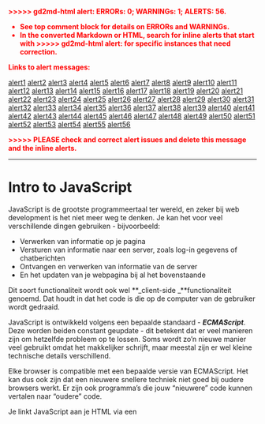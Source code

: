 <p style="color: red; font-weight: bold">>>>>>  gd2md-html alert:  ERRORs: 0; WARNINGs: 1; ALERTS: 56.</p>
<ul style="color: red; font-weight: bold"><li>See top comment block for details on ERRORs and WARNINGs. <li>In the converted Markdown or HTML, search for inline alerts that start with >>>>>  gd2md-html alert:  for specific instances that need correction.</ul>

<p style="color: red; font-weight: bold">Links to alert messages:</p><a href="#gdcalert1">alert1</a>
<a href="#gdcalert2">alert2</a>
<a href="#gdcalert3">alert3</a>
<a href="#gdcalert4">alert4</a>
<a href="#gdcalert5">alert5</a>
<a href="#gdcalert6">alert6</a>
<a href="#gdcalert7">alert7</a>
<a href="#gdcalert8">alert8</a>
<a href="#gdcalert9">alert9</a>
<a href="#gdcalert10">alert10</a>
<a href="#gdcalert11">alert11</a>
<a href="#gdcalert12">alert12</a>
<a href="#gdcalert13">alert13</a>
<a href="#gdcalert14">alert14</a>
<a href="#gdcalert15">alert15</a>
<a href="#gdcalert16">alert16</a>
<a href="#gdcalert17">alert17</a>
<a href="#gdcalert18">alert18</a>
<a href="#gdcalert19">alert19</a>
<a href="#gdcalert20">alert20</a>
<a href="#gdcalert21">alert21</a>
<a href="#gdcalert22">alert22</a>
<a href="#gdcalert23">alert23</a>
<a href="#gdcalert24">alert24</a>
<a href="#gdcalert25">alert25</a>
<a href="#gdcalert26">alert26</a>
<a href="#gdcalert27">alert27</a>
<a href="#gdcalert28">alert28</a>
<a href="#gdcalert29">alert29</a>
<a href="#gdcalert30">alert30</a>
<a href="#gdcalert31">alert31</a>
<a href="#gdcalert32">alert32</a>
<a href="#gdcalert33">alert33</a>
<a href="#gdcalert34">alert34</a>
<a href="#gdcalert35">alert35</a>
<a href="#gdcalert36">alert36</a>
<a href="#gdcalert37">alert37</a>
<a href="#gdcalert38">alert38</a>
<a href="#gdcalert39">alert39</a>
<a href="#gdcalert40">alert40</a>
<a href="#gdcalert41">alert41</a>
<a href="#gdcalert42">alert42</a>
<a href="#gdcalert43">alert43</a>
<a href="#gdcalert44">alert44</a>
<a href="#gdcalert45">alert45</a>
<a href="#gdcalert46">alert46</a>
<a href="#gdcalert47">alert47</a>
<a href="#gdcalert48">alert48</a>
<a href="#gdcalert49">alert49</a>
<a href="#gdcalert50">alert50</a>
<a href="#gdcalert51">alert51</a>
<a href="#gdcalert52">alert52</a>
<a href="#gdcalert53">alert53</a>
<a href="#gdcalert54">alert54</a>
<a href="#gdcalert55">alert55</a>
<a href="#gdcalert56">alert56</a>

<p style="color: red; font-weight: bold">>>>>> PLEASE check and correct alert issues and delete this message and the inline alerts.<hr></p>



# Intro to JavaScript

JavaScript is de grootste programmeertaal ter wereld, en zeker bij web development is het niet meer weg te denken. Je kan het voor veel verschillende dingen gebruiken - bijvoorbeeld:



* Verwerken van informatie op je pagina
* Versturen van informatie naar een server, zoals log-in gegevens of chatberichten
* Ontvangen en verwerken van informatie van de server
* En het updaten van je webpagina bij al het bovenstaande

Dit soort functionaliteit wordt ook wel **_client-side _**functionaliteit genoemd. Dat houdt in dat het code is die op de computer van de gebruiker wordt gedraaid.

JavaScript is ontwikkeld volgens een bepaalde standaard - **_ECMAScript_**. Deze worden beiden constant geupdate - dit betekent dat er veel manieren zijn om hetzelfde probleem op te lossen. Soms wordt zo’n nieuwe manier veel gebruikt omdat het makkelijker schrijft, maar meestal zijn er wel kleine technische details verschillend.

Elke browser is compatible met een bepaalde versie van ECMAScript. Het kan dus ook zijn dat een nieuwere snellere techniek niet goed bij oudere browsers werkt. Er zijn ook programma’s die jouw “nieuwere” code kunnen vertalen naar “oudere” code.

Je linkt JavaScript aan je HTML via een **<script>** tag - die kan kan je met de src attribute naar je .js file wijzen. Je kan een script tag ook gebruiken om interne JS te coderen.

Deze handout zit vol met voorbeelden. We willen je aanmoedigen om de voorbeelden zelf na te bouwen, zodat je de resultaten in je eigen browser kan controleren. De handout bestaat uit 6 modules met opdrachten en 1 zonder.


# Inhoud



1. Introductie										_1_
1. Resources										_2_
1. Variables, Datatypes & Operators							_3_
2. String Methods									_8_
3. Conditions										_10_
4. Functions										_15_

    Scopes										_22_

5. Arrays & Loops									_23_
6. Objects										_30_




# Resources

Dit zijn de tutorials en referenties die wij aanraden om JavaScript (en verder) op te pakken:



* **_[MDN Web Docs](https://developer.mozilla.org/en-US/)_** (vroeger Mozilla Developer Network)
    * Dit is de beste technische documentatie van alles wat met Web Development te maken heeft. Het is vanwege al die technische details soms wel lastig te begrijpen. Als je iets uit context niet kan begrijpen, vraag het! 
    * Je kan over elk webdev-gerelateerd onderwerp wel uitleg vinden als je het googled met MDN erachter.
    * Ze hebben ook een super complete tutorial voor beginners: [hier](https://developer.mozilla.org/en-US/docs/Learn)
* **_[W3schools](https://www.w3schools.com/)_**
    * Heeft super complete tutorials met een breed scala aan onderwerpen - van HTML/CSS, beginners EN advanced JavaScript tot Python, SQL en R.
    * Biedt ook certificering
* **_[Grasshopper](https://grasshopper.app/)_**
    * Gemaakt door Google om mensen te helpen leren coderen. Gefocust op JavaScript, maar veel van de dingen die je leert zijn breder toepasbaar.
    * Heeft een goede mobiele app
    * Bevat ook een goede sectie voor Interview-tips
* **_[Web Dev Simplified](https://www.youtube.com/c/WebDevSimplified/featured)_**
    * Heel goed youtube-kanaal wat ontzettend veel onderwerpen op een goede duidelijke manier toelicht. Biedt beginners-vriendelijke uitleg over belangrijke onderwerpen, intro’s voor geavanceerde programmeerconcepten en natuurlijk heel veel video’s met tips & tricks

	




# Variables

JavaScript gebruikt variables om informatie in op te slaan en te verwerken. Het verzinnen van een passende naam die beschrijft wat voor informatie er wordt opgeslagen is vaak best lastig. Gelukkig kan je deze informatie altijd loggen in de console. Dat ziet er als volgt uit:

In VSCode:



<p id="gdcalert1" ><span style="color: red; font-weight: bold">>>>>>  gd2md-html alert: inline image link here (to images/image1.png). Store image on your image server and adjust path/filename/extension if necessary. </span><br>(<a href="#">Back to top</a>)(<a href="#gdcalert2">Next alert</a>)<br><span style="color: red; font-weight: bold">>>>>> </span></p>


![alt_text](images/image1.png "image_tooltip")


In de browser:



<p id="gdcalert2" ><span style="color: red; font-weight: bold">>>>>>  gd2md-html alert: inline image link here (to images/image2.png). Store image on your image server and adjust path/filename/extension if necessary. </span><br>(<a href="#">Back to top</a>)(<a href="#gdcalert3">Next alert</a>)<br><span style="color: red; font-weight: bold">>>>>> </span></p>


![alt_text](images/image2.png "image_tooltip")


Hier kan je gelijk iets heel belangrijks zien: JavaScript is **_case sensitive_**!

Bij bovenstaand voorbeeld geeft het keyword **_var_** aan dat er een nieuwe variabele wordt aangemaakt. Dit wordt ook wel een declaratie genoemd. Naast var zijn er nog 2 andere soorten variables: **_let_** en **_const_**. Wat de verschillen zijn tussen alledrie ga je bij de opgaven ontdekken.

Elke variabele heeft ook een bepaalde datatype. Weten wat voor datatype er bij een variabele gebruikt wordt is ontzettend belangrijk - gelukkig kan je dat ook met console.log() vinden:



<p id="gdcalert3" ><span style="color: red; font-weight: bold">>>>>>  gd2md-html alert: inline image link here (to images/image3.png). Store image on your image server and adjust path/filename/extension if necessary. </span><br>(<a href="#">Back to top</a>)(<a href="#gdcalert4">Next alert</a>)<br><span style="color: red; font-weight: bold">>>>>> </span></p>


![alt_text](images/image3.png "image_tooltip")


In de console zal dit string tonen. De naamgeving in dit voorbeeld wordt ook wel camelCase genoemd - dat is bij JavaScript standaard.


# Datatypes

Bij JavaScript wordt er onderscheid gemaakt tussen 9 datatypes. 6 daarvan worden ook wel **_primitive datatypes_** genoemd. Dit zijn:



* number  	een getal
* string 		een stuk tekst
* boolean 	is altijd true of false
* undefined 	geen waarde toegekend
* bigint 		voor hele grote getallen
* symbol		voor unieke waarden

De laatste twee hiervan worden weinig gebruikt. De overige drie datatypes zijn:



* null		
* object	
* function

Bij JavaScript wordt het datatype van een variabele automatisch toegewezen. Toch is het heel belangrijk om goed te beseffen wat voor datatype er in een variabele zit - als dat iets onverwachts is kan je code dus ook heel rare resultaten tonen.

Al deze informatie in datatypes en variables wil je dus ook kunnen veranderen. Dit doe je met **_operators_**. De symbolen hiervoor ben je al lang mee bekend, maar wat ze bij JavaScript doen kan net iets anders zijn dan je verwacht.

Er zijn vrij veel operators en meeste ervan zijn vrij makkelijk te begrijpen, dus we gaan ze hier niet allemaal benoemen. Toch zijn er enkele nieuw of lastig die jullie tegen zullen komen:



* ==		gelijke waarde
* !=		ongelijke waarde
* ===		gelijke waarde en gelijk datatype
* !==		ongelijke waarde OF ongelijk datatype
* ++		increment
* --		decrement
* %		modulo: 10 % 3 = 1

Een enkel = teken signaleert dat je een bepaalde waarde ergens aan toewijst, terwijl twee of meer == tekens een vraag aangeven die true of false kan zijn. Het antwoord op zo’n vraag is dus altijd een boolean.


# Variables & Datatypes - Opdrachten


### **Opdracht 1.1:**

We onderzoeken het verschil tussen var, let en const. Gegeven zijn een aantal voorbeelden - schrijf eerst je verwachtingen op voordat je ze zelf nabootst. Kijk vervolgens wat er bij jou in de console gelogd wordt - is dat wat je verwachtte? Zo nee, deel het dan aan het einde van de dag met je groep.

a)



<p id="gdcalert4" ><span style="color: red; font-weight: bold">>>>>>  gd2md-html alert: inline image link here (to images/image4.png). Store image on your image server and adjust path/filename/extension if necessary. </span><br>(<a href="#">Back to top</a>)(<a href="#gdcalert5">Next alert</a>)<br><span style="color: red; font-weight: bold">>>>>> </span></p>


![alt_text](images/image4.png "image_tooltip")


b)



<p id="gdcalert5" ><span style="color: red; font-weight: bold">>>>>>  gd2md-html alert: inline image link here (to images/image5.png). Store image on your image server and adjust path/filename/extension if necessary. </span><br>(<a href="#">Back to top</a>)(<a href="#gdcalert6">Next alert</a>)<br><span style="color: red; font-weight: bold">>>>>> </span></p>


![alt_text](images/image5.png "image_tooltip")


c)



<p id="gdcalert6" ><span style="color: red; font-weight: bold">>>>>>  gd2md-html alert: inline image link here (to images/image6.png). Store image on your image server and adjust path/filename/extension if necessary. </span><br>(<a href="#">Back to top</a>)(<a href="#gdcalert7">Next alert</a>)<br><span style="color: red; font-weight: bold">>>>>> </span></p>


![alt_text](images/image6.png "image_tooltip")


d)



<p id="gdcalert7" ><span style="color: red; font-weight: bold">>>>>>  gd2md-html alert: inline image link here (to images/image7.png). Store image on your image server and adjust path/filename/extension if necessary. </span><br>(<a href="#">Back to top</a>)(<a href="#gdcalert8">Next alert</a>)<br><span style="color: red; font-weight: bold">>>>>> </span></p>


![alt_text](images/image7.png "image_tooltip")



### **Opdracht 1.2:**

We onderzoeken de verschillende datatypes.

Gegeven de volgende code:



<p id="gdcalert8" ><span style="color: red; font-weight: bold">>>>>>  gd2md-html alert: inline image link here (to images/image8.png). Store image on your image server and adjust path/filename/extension if necessary. </span><br>(<a href="#">Back to top</a>)(<a href="#gdcalert9">Next alert</a>)<br><span style="color: red; font-weight: bold">>>>>> </span></p>


![alt_text](images/image8.png "image_tooltip")




1. Wat zie je in de console? Was dat wat je verwachtte?
2. Vervang bij het voorbeeld “Number” door de volgenden:
    1. true
    2. false
    3. undefined (als je ‘= “Number”’ in zijn geheel weghaalt doet dat hetzelfde)
    4. 22
    5. 22n
    6. Symbol()
    7. null
    8. {}
    9. new Object();
    10. function calculateSomething() {}


### **Opdracht 1.3:**

Gegeven de volgende code:



<p id="gdcalert9" ><span style="color: red; font-weight: bold">>>>>>  gd2md-html alert: inline image link here (to images/image9.png). Store image on your image server and adjust path/filename/extension if necessary. </span><br>(<a href="#">Back to top</a>)(<a href="#gdcalert10">Next alert</a>)<br><span style="color: red; font-weight: bold">>>>>> </span></p>


![alt_text](images/image9.png "image_tooltip")




3. Wat komt hier uit?
4. Wat komt er uit als je van beiden een number maakt?
5. Wat komt er uit als je de + vervangt door:
    11. ==
    12. ===
    13. !=
    14. !==


### **Opdracht 1.4:**

We gaan operators wat nader onderzoeken, en ermee experimenteren.



1. Wat komt er uit het volgende?



<p id="gdcalert10" ><span style="color: red; font-weight: bold">>>>>>  gd2md-html alert: inline image link here (to images/image10.png). Store image on your image server and adjust path/filename/extension if necessary. </span><br>(<a href="#">Back to top</a>)(<a href="#gdcalert11">Next alert</a>)<br><span style="color: red; font-weight: bold">>>>>> </span></p>


![alt_text](images/image10.png "image_tooltip")




2. Wat komt er uit als je de console.log() hierboven omdraait?
3. Wat komt er uit het volgende?

    

<p id="gdcalert11" ><span style="color: red; font-weight: bold">>>>>>  gd2md-html alert: inline image link here (to images/image11.png). Store image on your image server and adjust path/filename/extension if necessary. </span><br>(<a href="#">Back to top</a>)(<a href="#gdcalert12">Next alert</a>)<br><span style="color: red; font-weight: bold">>>>>> </span></p>


![alt_text](images/image11.png "image_tooltip")




4. Wat komt er uit het volgende? (spaties toegevoegd voor helderheid)



<p id="gdcalert12" ><span style="color: red; font-weight: bold">>>>>>  gd2md-html alert: inline image link here (to images/image12.png). Store image on your image server and adjust path/filename/extension if necessary. </span><br>(<a href="#">Back to top</a>)(<a href="#gdcalert13">Next alert</a>)<br><span style="color: red; font-weight: bold">>>>>> </span></p>


![alt_text](images/image12.png "image_tooltip")




5. Wat komt er uit bovenstaand als je de waarde van someNumber verandert in:
    1. 5
    2. Boolean
    3. false
    4. “false”
    5. true
    6. “true”
    7. null
    8. undefined
6. Zoek op of experimenteer wat += doet. Werkt deze ook met Strings? Weet je hoe je deze anders kan schrijven?
7. Doe hetzelfde voor -=, *=, /=, %= en **=.


# String Methods

Misschien viel het je bij Opdracht 1.2 al op dat het datatype object vaak voorkwam. Dat is geen toeval. Onder de motorkap maakt JavaScript van vanalles en nog wat een Object - zelfs Strings worden automatisch omgezet naar Objects, zodat je er bepaalde functionaliteit mee kan gebruiken. Om die functionaliteit te begrijpen moet je eerst goed snappen wat een JavaScript Object is. 

Objects zijn in JavaScript documentatie te herkennen aan het feit dat ze beginnen met een hoofdletter. Datatypes worden juist beschreven met kleine letters.

Een Object bestaat uit properties met bepaalde waarden, zogenoemde **_key-value pairs_**. Verder kunnen Objects ook ingebouwde functies hebben - dat zijn functies die het Object op zichzelf kan uitvoeren, om zo een ander resultaat terug te geven.

Ook een String Object heeft dus methods, en 1 (belangrijke) property - lengte. Veel van deze methods gebruiken een index om aan te geven op de hoeveelste plek een bepaald teken staat. **_De index begint bij 0! _**

De string “Leuk idee!” heeft dus een lengte van 10



* Op index 0 staat L
* Op index 4 staat een spatie (ook wel whitespace genoemd)
* Op index 9 staat een !

Een lijst met alle String methods kan je [hier](https://developer.mozilla.org/en-US/docs/Web/JavaScript/Reference/Global_Objects/String) vinden. De belangrijkste zijn:



* charAt()
* concat()
* includes()
* indexOf() en lastIndexOf()
* replace() en replaceAll()
* split()
* substring() en slice()
* toLowerCase() en toUpperCase()

split() gebruikt een Array om het resultaat te tonen - dat is niets meer dan een lijstje. Later gaan we daar meer op in.

substring() en slice() lijken heel erg op elkaar, maar werken net iets anders. Let op - er is ook een verouderde method substr() die WEER net iets anders werkt - deze wordt nog wel ondersteund maar niet meer gebruikt.




# String Methods - Opdrachten


### **Opdracht 2.1:**

Gegeven de volgende String:



<p id="gdcalert13" ><span style="color: red; font-weight: bold">>>>>>  gd2md-html alert: inline image link here (to images/image13.png). Store image on your image server and adjust path/filename/extension if necessary. </span><br>(<a href="#">Back to top</a>)(<a href="#gdcalert14">Next alert</a>)<br><span style="color: red; font-weight: bold">>>>>> </span></p>


![alt_text](images/image13.png "image_tooltip")




1. Splits de String met een array method op in 2 aparte zinnen. Stop beiden in een aparte variabele.
2. Zo’n geweldig nieuws verdient upper case. Zet someKittens om naar hoofdletters.
3. Geef de eerste en laatste index van het woord “kittens” in de variabele someKittens.
4. Gebruik charAt() op beiden. Welk teken krijg je terug?


### **Opdracht 2.2:**

substring() en slice() lijken erg op elkaar. We onderzoeken de verschillen. Test dit met een eigen string, of gebruik het vorige voorbeeld.

substring() en slice() kunnen 2 waardes meegegeven worden - een index waar de nieuwe waarde begint en een index waar deze moet eindigen.



1. Wat doet substring() als het eerste getal hoger is dan het tweede getal?
2. Wat doet slice() als het eerste getal hoger is dan het tweede getal?

Deze waardes hoeven niet per se positief te zijn - je kan ook negatieve getallen meegeven.



3. Wat doet substring() bij negatieve waardes?
4. Wat doet slice() bij negatieve waardes?


### **Opdracht 2.3:**

Gegeven het volgende voorbeeld:



<p id="gdcalert14" ><span style="color: red; font-weight: bold">>>>>>  gd2md-html alert: inline image link here (to images/image14.png). Store image on your image server and adjust path/filename/extension if necessary. </span><br>(<a href="#">Back to top</a>)(<a href="#gdcalert15">Next alert</a>)<br><span style="color: red; font-weight: bold">>>>>> </span></p>


![alt_text](images/image14.png "image_tooltip")


Gebruik split() om alle woorden apart in een Array te zetten.


# Conditions

Conditions liggen aan de grondslag van alle logica. Bijvoorbeeld:



* Je wil je site pas tonen als mensen goed ingelogd zijn. 
* Je wil de pagina niet herladen als iemand op de navigatie drukt van de pagina waar ze op zijn. 
* Je wil dat het formulier niet verzendt als er informatie mist.

Bij al dit soort acties is er dus een bepaalde voorwaarde die voldaan moet zijn. Die acties en voorwaarden kan je op 3 verschillende manieren uitschrijven:



* If, Else & Else If
* Switch
* Ternary Operator.

Een If blok heeft een bepaalde (voorwaarde) en een bepaalde {actie} die met verschillende brackets worden aangegeven. Dat ziet er als volgt uit:



<p id="gdcalert15" ><span style="color: red; font-weight: bold">>>>>>  gd2md-html alert: inline image link here (to images/image15.png). Store image on your image server and adjust path/filename/extension if necessary. </span><br>(<a href="#">Back to top</a>)(<a href="#gdcalert16">Next alert</a>)<br><span style="color: red; font-weight: bold">>>>>> </span></p>


![alt_text](images/image15.png "image_tooltip")


**Let op de twee == tekens! **Zoals het hierboven geschreven staat wordt er niks in de console gelogd - (someValue == true) klopt niet - de waarde is dus false. Als je dit met een enkel = teken zou schrijven, ken je de waarde true toe aan someValue. Zoals je bij Opdracht 1.4 misschien al hebt gemerkt, wordt ook zo’n toekenning door JavaScript gezien als true of false. Zorg dat je goed onderzoekt wanneer je voorwaarde true of false kan zijn!

Je kan zelfs variabelen zonder operators aan een conditie meegeven:



<p id="gdcalert16" ><span style="color: red; font-weight: bold">>>>>>  gd2md-html alert: inline image link here (to images/image16.png). Store image on your image server and adjust path/filename/extension if necessary. </span><br>(<a href="#">Back to top</a>)(<a href="#gdcalert17">Next alert</a>)<br><span style="color: red; font-weight: bold">>>>>> </span></p>


![alt_text](images/image16.png "image_tooltip")


Soms wil je meerdere acties ondernemen afhankelijk van dezelfde voorwaarde. Je kan dit natuurlijk doen met meerdere If blokjes, zoals bij het vorige voorbeeld. Als je de voorwaarde omdraait met een ! kunnen ze nooit beiden waar zijn. 

Toch is er een nettere manier om dat uit te schrijven - met If/Else:



<p id="gdcalert17" ><span style="color: red; font-weight: bold">>>>>>  gd2md-html alert: inline image link here (to images/image17.png). Store image on your image server and adjust path/filename/extension if necessary. </span><br>(<a href="#">Back to top</a>)(<a href="#gdcalert18">Next alert</a>)<br><span style="color: red; font-weight: bold">>>>>> </span></p>


![alt_text](images/image17.png "image_tooltip")


Met een If … Else … geef je dus geen optionele code meer aan. Als de conditie niet klopt, wordt de eerste code uitgevoerd, en anders de tweede. Je kan dit zien als een splitsing op een pad - als je verder wil moet je 1 van de 2 kiezen en daarin verder.

Als je dit soort logica in het Nederlands uitschrijft:



* Als (waar) dan (code). Als (onwaar) dan (code).	2 If … blokjes
* Als (waar) dan (code) anders (code)			1 If … Else blokje

Toch is er nog een laatste optie die je met If blokjes kan gebruiken:



* Als (voorwaarde) dan (code) anders ALS (voorwaarde) dan (code)
* Als (voorwaarde) dan (code) anders ALS (voorwaarde) dan (code) anders (code)

Het gaat dus om extra voorwaarden stellen die gevraagd worden**_ als er niet aan de eerste voorwaarde voldaan is_**. Dit ziet er zo uit:



<p id="gdcalert18" ><span style="color: red; font-weight: bold">>>>>>  gd2md-html alert: inline image link here (to images/image18.png). Store image on your image server and adjust path/filename/extension if necessary. </span><br>(<a href="#">Back to top</a>)(<a href="#gdcalert19">Next alert</a>)<br><span style="color: red; font-weight: bold">>>>>> </span></p>


![alt_text](images/image18.png "image_tooltip")


Je kan ook meerdere else if (...) {code} achter elkaar hangen. Het is wel heel belangrijk om te beseffen dat de latere condities/code pas worden gecontroleerd/uitgevoerd als de eerdere condities/code niet kloppend/uitgevoerd is.

Je kan alle mogelijke condities met If/Else uitschrijven. Een probleem dat je daarbij wel tegenkomt, is dat het bij complexe logica erg lang en onoverzichtelijk wordt. Ook is If/Else niet heel erg snel. Om dat op te lossen is de Switch bedacht:



<p id="gdcalert19" ><span style="color: red; font-weight: bold">>>>>>  gd2md-html alert: inline image link here (to images/image19.png). Store image on your image server and adjust path/filename/extension if necessary. </span><br>(<a href="#">Back to top</a>)(<a href="#gdcalert20">Next alert</a>)<br><span style="color: red; font-weight: bold">>>>>> </span></p>


![alt_text](images/image19.png "image_tooltip")


Hierboven zie je een complete Switch. Die kijkt dus 1x naar de conditie, en geeft vervolgens meerdere mogelijkheden. Hierdoor is een Switch niet alleen overzichtelijker maar ook een stuk sneller dan een If/Else blok. Toch zijn er ook een paar punten waar ze verschillen:



* Een If/Else voert altijd 1 code-blok uit, en negeert de rest. Een Switch gaat rustig door naar de volgende case ook als hij een passende heeft gevonden. Een Switch stopt pas bij een “break;”, of als hij bij de laatste case is aangekomen.
* Een case kan geen wiskundige operators gebruiken. Je kan in de conditie wel “someNumber &lt; 5” zetten, maar de case zelf is dan true/false. 
* Switch is altijd sneller dan If/Else, al helemaal bij grote If/Else

Een Ternary Operator is eigenlijk hetzelfde principe - het is een andere manier om meerdere regels aan If/Else te schrijven, die sneller en overzichtelijker werkt. 

Normale operators werken met 1 of 2 waardes: a++, a + b, a = b etc. De Ternary Operator is de enige die met 3 werkt, en altijd in de volgende vorm: 



* “a ? b : c”
* Ook wel: “Voorwaarde ? Waar : Onwaar”

Je zet dus voor een vraagteken een conditie en daarna de code die wordt uitgevoerd als de conditie klopt. Vervolgens een dubbele punt gevolgd door de code die wordt uitgevoerd als de conditie NIET klopt.

Een voorbeeld:



<p id="gdcalert20" ><span style="color: red; font-weight: bold">>>>>>  gd2md-html alert: inline image link here (to images/image20.png). Store image on your image server and adjust path/filename/extension if necessary. </span><br>(<a href="#">Back to top</a>)(<a href="#gdcalert21">Next alert</a>)<br><span style="color: red; font-weight: bold">>>>>> </span></p>


![alt_text](images/image20.png "image_tooltip")



# Conditions - Opdrachten


### **Opdracht 3.1:**

Conditions werken erg vaak met operators. Om goed met conditions te kunnen werken, moet je operators echt goed begrijpen. Daarom onderzoeken we ze hier nogmaals:



1. Wat is het verschil tussen == en ===?
2. Wat is het verschil tussen > en >=? En tussen &lt; en &lt;=?

Soms controleert een conditie meerdere dingen tegelijkertijd. Dit doet met de hulp van **_Logical Operators_**:



* &&		EN
* ||		OF
* !		NIET

Soms worden deze in combinatie gebruikt. Gegeven volgende code:

 \


<p id="gdcalert21" ><span style="color: red; font-weight: bold">>>>>>  gd2md-html alert: inline image link here (to images/image21.png). Store image on your image server and adjust path/filename/extension if necessary. </span><br>(<a href="#">Back to top</a>)(<a href="#gdcalert22">Next alert</a>)<br><span style="color: red; font-weight: bold">>>>>> </span></p>


![alt_text](images/image21.png "image_tooltip")




3. Schrijf de If conditie zo, dat je alleen “Result!”  ziet als x==4 en y==8
4. Schrijf het nu zo dat je alleen “Result!” ziet als x==4 OF y==8
5. Zet nu de console.log(“Results”) in een Else { } na de If. Kan je de conditie omdraaien zodat je alsnog “Results!” te zien krijgt?
6. Kan je het vorige antwoord ook geven zonder || te gebruiken?

Schrijf voor de volgende opdrachten 1 If/Else die 1 variabele waarde controleert, en zorg voor het volgende:



7. Log het in je console als de waarde groter dan 5 EN kleiner dan 10 is.
8. Zo niet, log dan in je console als de waarde 11 of groter EN 20 of kleiner is.
9. Zo niet, log dan in je console als de waarde 21 of 23 is.
10. Zo niet, log dan in je console als de waarde kleiner dan 35 OF tussen de 40 en 45 is.
11. Test of je bij alle uitkomsten kan komen. Verandert er iets als je alle If/Else omzet in aparte If blokken?


### 


### **Opdracht 3.2:**

We oefenen nog wat extra met grotere If/Else blokken, Switch/case en Ternary Operators.



1. Schrijf een If/Else blok die een eigen variabele controleert:
    1. Gelijk aan 3?
    2. Groter dan 4?
    3. Groter dan 11?
    4. Kleiner dan 3?
2. Test je variabele met 2, 3, 4, 5 en 20. Gebeurt er iets onverwachts?
3. Schrijf een If/Else die een variabele op numerieke waarde controleert, en de passende maand in je console logt.
1. Januari
2. Februari
3. Maart
4. April
5. Mei
6. Juni
7. Juli
8. Augustus
9. September
10. October
11. November
12. December

	Andere getallen loggen (“Geen geldige maand!”).



4. Bouw nu opdracht C met een Switch/case.

Gegeven de volgende code:



<p id="gdcalert22" ><span style="color: red; font-weight: bold">>>>>>  gd2md-html alert: inline image link here (to images/image22.png). Store image on your image server and adjust path/filename/extension if necessary. </span><br>(<a href="#">Back to top</a>)(<a href="#gdcalert23">Next alert</a>)<br><span style="color: red; font-weight: bold">>>>>> </span></p>


![alt_text](images/image22.png "image_tooltip")




5. Herschrijf dit als een Ternary Operator.




# Functions

Tot nu toe heb je al je code zelf laten draaien zodra de pagina geladen wordt. Maar JavaScript wordt pas echt nuttig, als je functionaliteit af laat hangen van je gebruiker. Zodra die op een knopje drukt, iets invult, of zelfs maar iets met de muis doet kan je die functie oproepen en laten draaien.

Daarvoor moet je dus niet alleen code schrijven die wat doet, maar ook die code koppelen aan een actie van de gebruiker. Dat koppelen kan op 3 manieren gebeuren - de allersimpelste hiervan is via de HTML attribuut onclick of onchange:



<p id="gdcalert23" ><span style="color: red; font-weight: bold">>>>>>  gd2md-html alert: inline image link here (to images/image23.png). Store image on your image server and adjust path/filename/extension if necessary. </span><br>(<a href="#">Back to top</a>)(<a href="#gdcalert24">Next alert</a>)<br><span style="color: red; font-weight: bold">>>>>> </span></p>


![alt_text](images/image23.png "image_tooltip")


Later ga je ook over de andere 2 manieren leren, maar dat laten we nu nog even.

De functie zelf zit natuurlijk gewoon in je JavaScript file (of script tags):



<p id="gdcalert24" ><span style="color: red; font-weight: bold">>>>>>  gd2md-html alert: inline image link here (to images/image24.png). Store image on your image server and adjust path/filename/extension if necessary. </span><br>(<a href="#">Back to top</a>)(<a href="#gdcalert25">Next alert</a>)<br><span style="color: red; font-weight: bold">>>>>> </span></p>


![alt_text](images/image24.png "image_tooltip")


De naam is vrij zeggend bij onclick en onchange. De eerste is verreweg de belangrijkste, maar daarnaast zijn oninput en onsubmit ook nog best handig om te kennen. Er zijn nog heel veel meer van dit soort **_events _**- later volgt daar meer over.

Functies kunnen ook informatie van een of meer variabelen meekrijgen. Zo’n variabele wordt ook wel een **_parameter_** genoemd. Dat ziet er als volgt uit:



<p id="gdcalert25" ><span style="color: red; font-weight: bold">>>>>>  gd2md-html alert: inline image link here (to images/image25.png). Store image on your image server and adjust path/filename/extension if necessary. </span><br>(<a href="#">Back to top</a>)(<a href="#gdcalert26">Next alert</a>)<br><span style="color: red; font-weight: bold">>>>>> </span></p>


![alt_text](images/image25.png "image_tooltip")


De variabele “parameter” heet dus alleen zo binnen de functie zelf. Natuurlijk kan je een functie ook een variabele van buitenaf laten gebruiken - dat hebben we bij het vorige voorbeeld gezien. 

Je parameters hoeven trouwens niet parameter te heten, dat is hier alleen om het uit te leggen. Vaak verwijzen ze naar het doel waar ze voor gebruikt worden, maar helaas noemen sommige luie programmeurs ze a, b, c etc. Hopelijk doen jullie dat beter!

Een functie kan ook meerdere parameters hebben:



<p id="gdcalert26" ><span style="color: red; font-weight: bold">>>>>>  gd2md-html alert: inline image link here (to images/image26.png). Store image on your image server and adjust path/filename/extension if necessary. </span><br>(<a href="#">Back to top</a>)(<a href="#gdcalert27">Next alert</a>)<br><span style="color: red; font-weight: bold">>>>>> </span></p>


![alt_text](images/image26.png "image_tooltip")


Soms wil je ook rekening houden met een onbekend aantal parameters. Wil je dat doen, dan moet je Rest Parameters gebruiken:



<p id="gdcalert27" ><span style="color: red; font-weight: bold">>>>>>  gd2md-html alert: inline image link here (to images/image27.png). Store image on your image server and adjust path/filename/extension if necessary. </span><br>(<a href="#">Back to top</a>)(<a href="#gdcalert28">Next alert</a>)<br><span style="color: red; font-weight: bold">>>>>> </span></p>


![alt_text](images/image27.png "image_tooltip")


Rest Parameters zijn altijd als laatste in de naam van de functie, en worden aangegeven met de … ervoor. Het resultaat wordt opgeslagen in een Array - later volgt daar meer over.

Met parameters kan je dus zorgen dat een functie wordt opgeroepen en iets meegegeven krijgt. Maar een functie kan ook iets teruggeven! Dat ziet er zo uit:



<p id="gdcalert28" ><span style="color: red; font-weight: bold">>>>>>  gd2md-html alert: inline image link here (to images/image28.png). Store image on your image server and adjust path/filename/extension if necessary. </span><br>(<a href="#">Back to top</a>)(<a href="#gdcalert29">Next alert</a>)<br><span style="color: red; font-weight: bold">>>>>> </span></p>


![alt_text](images/image28.png "image_tooltip")


Het belangrijkste van functions heb je hiermee gehad. Toch gaan we nog even wat verder met 4 onderdelen die bij functies veel gebruikt worden:



* Functies pauzeren met debugging tools
* Elementen op de pagina via het document selecteren
* het keyword **_this _**
* Functies anders schrijven met arrow functions.



Als je een functie halverwege wil pauzeren kan dat door in je IDE **_breakpoints_** te zetten.  Hiermee kan je controleren wat voor waardes er in je variabelen zitten. Het keyword **_debugger_** doet hetzelfde als een breakpoint:



<p id="gdcalert29" ><span style="color: red; font-weight: bold">>>>>>  gd2md-html alert: inline image link here (to images/image29.png). Store image on your image server and adjust path/filename/extension if necessary. </span><br>(<a href="#">Back to top</a>)(<a href="#gdcalert30">Next alert</a>)<br><span style="color: red; font-weight: bold">>>>>> </span></p>


![alt_text](images/image29.png "image_tooltip")


Hiermee stop je de functie voordat de console iets logt. Als je nu met de console open de functie aanroept, krijg je het debugging window te zien. Onder Scope > Strict kan je bij dit voorbeeld de waarde van timesWon inspecteren. De debugger wordt hier niet verder uitgelegd, maar we willen je wel aanmoedigen er verder mee te experimenteren - het is een heel sterk hulpmiddel!

Stel je hebt 2 buttons waarvan je de titel wil gebruiken in je code. Als je net begint kan dit er zo uit zien:



<p id="gdcalert30" ><span style="color: red; font-weight: bold">>>>>>  gd2md-html alert: inline image link here (to images/image30.png). Store image on your image server and adjust path/filename/extension if necessary. </span><br>(<a href="#">Back to top</a>)(<a href="#gdcalert31">Next alert</a>)<br><span style="color: red; font-weight: bold">>>>>> </span></p>


![alt_text](images/image30.png "image_tooltip")


Met 2 buttons valt dit nog best te doen, maar als je pagina uit tientallen interactieve elementen bestaat is dat toch een stuk lastiger. Daarom ga je met JavaScript elementen selecteren uit de **_DOM_**, het **_Document Object Model_**.

Als je HTML/CSS een blauwdruk is, dan is de DOM wat je browser ermee bouwt. Het is een kopie van je pagina-layout vol met extra informatie over allemaal onderdelen, die je natuurlijk met JavaScript ook weer aan kan passen.

Via de DOM kunnen we dus rechtstreeks informatie over de buttons in onze code verwerken:



<p id="gdcalert31" ><span style="color: red; font-weight: bold">>>>>>  gd2md-html alert: inline image link here (to images/image31.png). Store image on your image server and adjust path/filename/extension if necessary. </span><br>(<a href="#">Back to top</a>)(<a href="#gdcalert32">Next alert</a>)<br><span style="color: red; font-weight: bold">>>>>> </span></p>


![alt_text](images/image31.png "image_tooltip")


Hiermee hebben we onze zelfgeschreven console logs vervangen door iets schaalbaars, maar we moeten nog steeds aparte IDs, variabelen en functies voor elke button schrijven. Kon dat maar makkelijker…



<p id="gdcalert32" ><span style="color: red; font-weight: bold">>>>>>  gd2md-html alert: inline image link here (to images/image32.png). Store image on your image server and adjust path/filename/extension if necessary. </span><br>(<a href="#">Back to top</a>)(<a href="#gdcalert33">Next alert</a>)<br><span style="color: red; font-weight: bold">>>>>> </span></p>


![alt_text](images/image32.png "image_tooltip")


Let op - **_this_** kan heel verwarrend werken. Als ik** “dit!”** zeg en naar mezelf wijs, is dat nog wel duidelijk. Maar als ik jou vraag hetzelfde te doen voor mij, weet jij welke **“dit!”** ik dan bedoel? Daarom is het heel belangrijk dat je bij gebruik van **_this_** heel goed alle mogelijke waardes test, via console.log en/of de debugger.



Tenslotte zijn er ook nog Arrow Functions. Dit zijn functies zonder naam, die sneller en korter geschreven kunnen worden. Technisch is er enig verschil, vooral bij combinatie met **_this_**.

Een Arrow Function ziet er als volgt uit:

 



<p id="gdcalert33" ><span style="color: red; font-weight: bold">>>>>>  gd2md-html alert: inline image link here (to images/image33.png). Store image on your image server and adjust path/filename/extension if necessary. </span><br>(<a href="#">Back to top</a>)(<a href="#gdcalert34">Next alert</a>)<br><span style="color: red; font-weight: bold">>>>>> </span></p>


![alt_text](images/image33.png "image_tooltip")


Hierboven  staat praktisch hetzelfde als:



<p id="gdcalert34" ><span style="color: red; font-weight: bold">>>>>>  gd2md-html alert: inline image link here (to images/image34.png). Store image on your image server and adjust path/filename/extension if necessary. </span><br>(<a href="#">Back to top</a>)(<a href="#gdcalert35">Next alert</a>)<br><span style="color: red; font-weight: bold">>>>>> </span></p>


![alt_text](images/image34.png "image_tooltip")


Omdat het korter geschreven is, worden Arrow Functions dus ontzettend vaak gebruikt. Het is nog niet nodig om alle technische details te begrijpen, maar het zal je enorm helpen om de syntax WEL goed te kennen. 

Er zijn ontzettend veel luie programmeurs die liever 1 regel typen dan 4. Als je Arrow Functions goed begrijpt zal dat erg veel helpen met hun code ontcijferen!

Meer weten over Arrow Functions? Lees je in op [w3schools](https://www.w3schools.com/js/js_arrow_function.asp) of via [MDN](https://developer.mozilla.org/en-US/docs/Web/JavaScript/Reference/Functions/Arrow_functions).


# Functions - Opdrachten


### **Opdracht 4.1:**

We gaan functies oefenen door bij het begin te beginnen:



1. Maak een button en verbind er een functie aan. Zorg ervoor dat de functie in de console “Hello World” logt.
2. Maak een input element en geef het een bepaald ID. Sla dat ID op in een variabele via document.GetElementByID().
3. Maak een functie die een parameter in de console logt. Geef je input element vervolgens een _onchange _attribuut die deze functie aanroept. Natuurlijk wil deze functie ook een parameter gebruiken - gebruik hiervoor de ID variabele uit de vorige vraag. Test het vervolgens door wat bij je input in te typen.
4. Geef je functie een return waarde, bijvoorbeeld de parameter * 2. Maak vervolgens een nieuwe variabele “result”. Roep je functie op met een getal als parameter en wijs de return waarde toe aan “result”. Log de variabele daarna in je console.


### **Opdracht 4.2**

We gaan een paar veelgebruikte DOM methods onderzoeken. Je bent inmiddels bekend met document.GetElementById(). Veel andere DOM methods geven Arrays terug - je hebt het inmiddels al vaker gelezen maar hoe je die verwerkt gaan we later nog leren :)



1. Onderzoek de volgende DOM methodes en gebruik ze in een voorbeeld:
    1. document.getElementsByClassName
    2. document.getElementsByTagName
    3. document.querySelector
    4. document.querySelectorAll
    5. element.innerHTML
    6. element.innerText
2. Bij opdracht 4.1c heb je een input als parameter meegegeven. Roep die functie nu aan met een _oninput_ ipv _onchange_, en console.log() de parameter.value ipv de parameter. Zie je de verschillen als je nu wat intypt?




### **Opdracht 4.3:**

Eerder heb je kennis gemaakt met het String object en de built-in String Methods. Nu gaan we kennismaken met nog zo een - het Math object. Het Math object heeft namelijk ook methods die bij functies erg veel gebruikt worden:



1. Maak een functie randomNumber() en verbindt die aan een button. Zorg dat de functie Math.random() in de console logt. Wat merk je op als je deze meerdere keren gebruikt?

Math.random() geeft dus een getal 0 >= x &lt; 1 terug - het kan wel 0 zijn, maar nooit 1. Als je die laat afronden met Math.round(), zal het vaker afronden naar beneden dan naar boven.

Als je een willekeurig getal wil tonen, moet je Math.floor() gebruiken op Math.random(). Als je dit zo doet, krijg je altijd 0 terug.



2. Verander je functie nu dat hij een parameter x gebruikt, en zorg dat hij het volgende in je console logt: Math.floor(Math.random() * x). Test nu je functie met verschillende waardes voor x. Valt iets je op?

Als je meer wil inlezen over het Math object, kan je dat doen via [w3schools](https://www.w3schools.com/js/js_math.asp) of [MDN](https://developer.mozilla.org/en-US/docs/Web/JavaScript/Reference/Global_Objects/Math).



3. Er zijn nog 2 belangrijke Math methods die handig zijn om te kennen. Onderzoek wat Math.min() en Math.max() doen. Kan je van beide al een voorbeeld geven?


### **Opdracht 4.4:**

We eindigen deze oefeningen met een lastige:



1. Schrijf een functie waar je een naam aan mee kan geven. Laat de naam vergelijken met de namen van mensen in je groepje. Wanneer je functie de naam wel/niet herkent moet dat als boodschap teruggegeven worden.
2. Schrijf een 2e functie die de eerste functie aanroept, en vervolgens de teruggegeven boodschap in een div element op je pagina toont. Denk aan de DOM methods!
3. Schrijf nu het bovenstaande nogmaals, maar gebruik dit keer Arrow Functions. Als het niet overal lukt is dat niet erg! 




# Scopes

De _Scope_ van een variabele slaat op de plekken waar die herkend wordt. Er bestaan 2 soorten scopes:



* Global Scope (Script Scope valt hier ook onder)
* Local Scope

De scope hangt af van het gebruikte keyword en of het binnen _{ curly brackets }_ gedeclareerd wordt. Meestal is dat een functie of if/else blok, maar je kan ze ook zelf creëren:



<p id="gdcalert35" ><span style="color: red; font-weight: bold">>>>>>  gd2md-html alert: inline image link here (to images/image35.png). Store image on your image server and adjust path/filename/extension if necessary. </span><br>(<a href="#">Back to top</a>)(<a href="#gdcalert36">Next alert</a>)<br><span style="color: red; font-weight: bold">>>>>> </span></p>


![alt_text](images/image35.png "image_tooltip")


Var is een oude manier van variabelen aanmaken - tegenwoordig wordt het vermeden ivm veiligheidsrisico’s. Als je dan toch een variabele buiten _{ Local Scope } _nodig hebt, houden const/let ze in **_Script Scope_**. Dat doet voor je code hetzelfde en is een stuk veiliger.

Als je **_geen_** keyword gebruikt bij het aanmaken van een variabele, maakt JavaScript er automatisch een _var_ van. Dit is dus heel gevaarlijk! Declareer veilig, declareer let of const.



<p id="gdcalert36" ><span style="color: red; font-weight: bold">>>>>>  gd2md-html alert: inline image link here (to images/image36.png). Store image on your image server and adjust path/filename/extension if necessary. </span><br>(<a href="#">Back to top</a>)(<a href="#gdcalert37">Next alert</a>)<br><span style="color: red; font-weight: bold">>>>>> </span></p>


![alt_text](images/image36.png "image_tooltip")



# Arrays

Een Array is een soort datatype. Het is een manier om meerdere variabelen bij elkaar te groeperen - eigenlijk kan je een Array zien als een lijstje. Je herkent een Array aan de vierkante brackets [ ]:



<p id="gdcalert37" ><span style="color: red; font-weight: bold">>>>>>  gd2md-html alert: inline image link here (to images/image37.png). Store image on your image server and adjust path/filename/extension if necessary. </span><br>(<a href="#">Back to top</a>)(<a href="#gdcalert38">Next alert</a>)<br><span style="color: red; font-weight: bold">>>>>> </span></p>


![alt_text](images/image37.png "image_tooltip")


Elk item in een Array heeft een bepaalde**_ index_**. De index is een getal dat aangeeft op welke plek in het Array een bepaald item staat. Als je het hele array in je console logt, krijg je de hele lijst te zien. Als je alleen 1 item uit het array wil tonen, moet je de index gebruiken:



<p id="gdcalert38" ><span style="color: red; font-weight: bold">>>>>>  gd2md-html alert: inline image link here (to images/image38.png). Store image on your image server and adjust path/filename/extension if necessary. </span><br>(<a href="#">Back to top</a>)(<a href="#gdcalert39">Next alert</a>)<br><span style="color: red; font-weight: bold">>>>>> </span></p>


![alt_text](images/image38.png "image_tooltip")


Een JavaScript Array begint te tellen vanaf 0. Dit is voor nieuwe programmeurs vaak erg verwarrend. Als je het eerste item wil tonen, gebruik je dus de index 0! 

Je kan ook verschillende soorten datatypes in hetzelfde Array gebruiken. Je kan zelfs Arrays in andere Arrays zetten! Dan wordt het een **_Nested Array_** genoemd:



<p id="gdcalert39" ><span style="color: red; font-weight: bold">>>>>>  gd2md-html alert: inline image link here (to images/image39.png). Store image on your image server and adjust path/filename/extension if necessary. </span><br>(<a href="#">Back to top</a>)(<a href="#gdcalert40">Next alert</a>)<br><span style="color: red; font-weight: bold">>>>>> </span></p>


![alt_text](images/image39.png "image_tooltip")


Net zoals Strings zijn Arrays stiekem ook Objects. Dat betekent dat het ook de length property en built-in methods kan gebruiken. Built-in Array methods gaan we later bestuderen.


# Loops

Loops zijn een manier om code meerdere keren te laten uitvoeren. Ze worden erg vaak gebruikt in combinatie met Arrays - als je een bepaalde actie op elk item in een Array wil uitvoeren, kan je dus door het Array _loopen_.

JavaScript heeft 5 verschillende loops, waarvan enkele erg veel op elkaar lijken:



* For Loop
* For .. In Loop & For … Of Loop
* While Loop & Do … While Loop

De bekendste is dus de For Loop. Die ziet er als volgt uit:



<p id="gdcalert40" ><span style="color: red; font-weight: bold">>>>>>  gd2md-html alert: inline image link here (to images/image40.png). Store image on your image server and adjust path/filename/extension if necessary. </span><br>(<a href="#">Back to top</a>)(<a href="#gdcalert41">Next alert</a>)<br><span style="color: red; font-weight: bold">>>>>> </span></p>


![alt_text](images/image40.png "image_tooltip")


Wat je hierboven ziet bestaat uit 4 onderdelen. Je hoeft deze namen niet te onthouden, zo lang je maar begrijpt wat ze doen:



* **_let i=0_** - Een variabele i wordt gedeclareerd en de waarde 0 gegeven de**_ initialisatie_**
* **_i &lt; 5_** - Die variabele wordt geëvalueerd naar true/false: de **_conditie_**
* **_i++ _**- Een actie die wordt uitgevoerd aan het einde van elke loop - de **_final expression_**
* **_console.log() _**- De actie(s) die de loop moet uitvoeren heten ook wel een **_statement_**

Vergeet de **_semicolons (;)_** niet! Je kan de variabele i overigens best een andere naam geven. Zo’n variabele die in een for loop aangemaakt wordt heet ook wel een **_iterator. _**Een enkele uitvoering van de loop wordt ook wel een **_iteratie_** genoemd. Tegenwoordig is dat gewoon afgekort naar de variabele i.

Je hebt ook for ... in en for … of loops. Die zien er zo uit:



<p id="gdcalert41" ><span style="color: red; font-weight: bold">>>>>>  gd2md-html alert: inline image link here (to images/image41.png). Store image on your image server and adjust path/filename/extension if necessary. </span><br>(<a href="#">Back to top</a>)(<a href="#gdcalert42">Next alert</a>)<br><span style="color: red; font-weight: bold">>>>>> </span></p>


![alt_text](images/image41.png "image_tooltip")


<p id="gdcalert42" ><span style="color: red; font-weight: bold">>>>>>  gd2md-html alert: inline image link here (to images/image42.png). Store image on your image server and adjust path/filename/extension if necessary. </span><br>(<a href="#">Back to top</a>)(<a href="#gdcalert43">Next alert</a>)<br><span style="color: red; font-weight: bold">>>>>> </span></p>


![alt_text](images/image42.png "image_tooltip")


Snap je het verschil al? Probeer ze beiden zelf!

Tenslotte zijn er ook nog de while en do … while loops. Een while loop ziet er zo uit:



<p id="gdcalert43" ><span style="color: red; font-weight: bold">>>>>>  gd2md-html alert: inline image link here (to images/image43.png). Store image on your image server and adjust path/filename/extension if necessary. </span><br>(<a href="#">Back to top</a>)(<a href="#gdcalert44">Next alert</a>)<br><span style="color: red; font-weight: bold">>>>>> </span></p>


![alt_text](images/image43.png "image_tooltip")


Een while loop heeft alleen een conditie nodig die true/false kan zijn. Zo lang die conditie waar blijft wordt de statement herhaaldelijk uitgevoerd. 

Als je conditie in de loop nooit verandert, wordt deze dus oneindig uitgevoerd. Om te voorkomen dat je browser crasht kan je het**_ break_**. Je hebt deze al bij switch gebruikt zien worden, maar ook in loops kan je je code ermee stopzetten.

Heel vergelijkbaar is ook het keyword **_continue_**:



<p id="gdcalert44" ><span style="color: red; font-weight: bold">>>>>>  gd2md-html alert: inline image link here (to images/image44.png). Store image on your image server and adjust path/filename/extension if necessary. </span><br>(<a href="#">Back to top</a>)(<a href="#gdcalert45">Next alert</a>)<br><span style="color: red; font-weight: bold">>>>>> </span></p>


![alt_text](images/image44.png "image_tooltip")


Continue stopt de huidige iteratie en gaat met de volgende verder - break stopt de hele loop.

Een do … while loop is praktisch hetzelfde als een while loop, maar dan voert hij de actie minimaal 1 keer uit - zelfs als de conditie onwaar is:



<p id="gdcalert45" ><span style="color: red; font-weight: bold">>>>>>  gd2md-html alert: inline image link here (to images/image45.png). Store image on your image server and adjust path/filename/extension if necessary. </span><br>(<a href="#">Back to top</a>)(<a href="#gdcalert46">Next alert</a>)<br><span style="color: red; font-weight: bold">>>>>> </span></p>


![alt_text](images/image45.png "image_tooltip")


Ook de beste programmeur maakt fouten! 




# Array Methods

Array Methods kunnen veel verschillende dingen doen - het kan zo simpel zijn als items aan een array toevoegen/verwijderen. Het kan ook heel complex zijn, zoals een functie laten uitvoeren op elk item in een bepaald array en het resultaat als een nieuw array teruggeven.

Simpele Array methods om items aan een Array te verwijderen en toe te voegen:



* shift() en pop() verwijderen het eerste en laatste item
* unshift() en push() voegen een item toe op de eerste/laatste plek



<p id="gdcalert46" ><span style="color: red; font-weight: bold">>>>>>  gd2md-html alert: inline image link here (to images/image46.png). Store image on your image server and adjust path/filename/extension if necessary. </span><br>(<a href="#">Back to top</a>)(<a href="#gdcalert47">Next alert</a>)<br><span style="color: red; font-weight: bold">>>>>> </span></p>


![alt_text](images/image46.png "image_tooltip")


pets.unshift() en pets.push() vangen onze ontsnapte dieren gelukkig, maar de return waarde die getoond wordt is iets heel anders. Wat er wel gereturned wordt is dus de lengte van het nieuwe array. Array methods kunnen dus een return waarde hebben die niet per se overeenkomt met wat ze doen.

Andere belangrijke Array methods.



<p id="gdcalert47" ><span style="color: red; font-weight: bold">>>>>>  gd2md-html alert: inline image link here (to images/image47.png). Store image on your image server and adjust path/filename/extension if necessary. </span><br>(<a href="#">Back to top</a>)(<a href="#gdcalert48">Next alert</a>)<br><span style="color: red; font-weight: bold">>>>>> </span></p>


![alt_text](images/image47.png "image_tooltip")




* slice() kopieert een array vanaf een bepaalde index waarde (hier 1). slice() kan ook een 2e parameter mee krijgen - kan je bedenken wat dat doet?
* splice() verwijdert items vanaf een bepaalde index (hier 1), voor een bepaalde hoeveelheid items (hier 2) en vervangt deze met de overige items (Cat, Dog). Effectief sorteert dit het array dus alfabetisch. De laatste 3 parameters zijn allemaal optioneel.
* sort() sorteert een array. Je kan deze een functie als parameter meegeven als je op een specifieke manier wil sorteren.
* forEach() en map() doen bijna hetzelfde - ze voeren beiden een functie uit op elk item in een array. Het verschil is dat forEach() het gebruikte array zelf aanpast. map() doet dat niet, en geeft het resultaat in plaats daarvan terug als een nieuw array. In het voorbeeld hebben ze hetzelfde effect - kan je bedenken waarom dat gebeurt?


# Arrays & Loops - Opdrachten


### **Opdracht 5.1:**

We oefenen met Arrays.



1. Maak een array met 1 t/m 10 in willekeurige volgorde en log dit.
2. Maak een array met Appel, Aardbei en 3 andere fruitsoorten. Log dit.
3. Gebruik de indexwaarde om Appel en Aardbei in de console te loggen.

Nu gaan we het iets lastiger maken.



4. Gebruik Math.random() en Math.floor() om een random indexwaarde van je array met getallen te selecteren. Gebruik dat getal vervolgens als index om een fruitsoort te selecteren en log dit.

Als je een random getal krijgt met hogere waarde dan de lengte van je fruitsoorten array, zal je code een error geven. Om dit op te lossen kan je de modulo operator gebruiken - het resultaat van X % Y kan nooit groter zijn dan Y!



5. Console log de length property van je fruitsoorten array.
6. Fix de vorige error met modulo en de lengte.

Je kan de index van een item ook gebruiken om de waarde te veranderen.



7. Verander “Appel” naar “Peer”
8. Verwissel “Peer” en “Aardbei” van positie. Kan je dit ook al met/zonder Array method?




### **Opdracht 5.2:**

We oefenen met Loops. Gegeven het volgende array:



<p id="gdcalert48" ><span style="color: red; font-weight: bold">>>>>>  gd2md-html alert: inline image link here (to images/image48.png). Store image on your image server and adjust path/filename/extension if necessary. </span><br>(<a href="#">Back to top</a>)(<a href="#gdcalert49">Next alert</a>)<br><span style="color: red; font-weight: bold">>>>>> </span></p>


![alt_text](images/image48.png "image_tooltip")




1. Loop door het array heen en log de items 1 voor 1 in je console.
2. Doe nu hetzelfde met een for...in en een for...of loop
3. Maak een for loop die van de getallen 1 t/m 20 de even getallen logt.

Nu gaan we even oefenen met nested loops. Maak nu een for-loop aan die drie keer draait.



4. Maak daarbinnen een for-loop die 1, 2, 3, 4, 5, 6, 7, 8, 9, 10 logt.
5. Je console.log() toont nu 3x 1,2,3,4,5,6,7,8,9,10. Gebruik nu dezelfde 2 loops om eerst 1, 2,3,4,5,6,7,8,9,10 te loggen, vervolgens 2,4,6,8,10,12,14,16,18,20 en uiteindelijk 3,6,9,12,15,18,21,24,27,30.

Nu maken we het iets lastiger. De Reeks van Fibonacci is een lijst met getallen waarbij elk getal een opsomming is van de vorige 2 getallen.



6. Begin met het array [0,1]. Maak vervolgens een loop die dit array vult met de eerste 50 getallen van de Reeks van Fibonacci. Log dit array.

Stel je hebt het volgende array met random getallen [2,7,5,10,4,9,3,1,8,6] en je wil dit sorteren. Er zijn ontzettend veel verschillende methodes om dingen te sorteren - ze zijn niet allemaal even efficiënt. Een van die methodes heet [bubblesort](https://nl.wikipedia.org/wiki/Bubblesort). Een voorbeeld:

<p id="gdcalert49" ><span style="color: red; font-weight: bold">>>>>>  gd2md-html alert: inline image link here (to images/image49.gif). Store image on your image server and adjust path/filename/extension if necessary. </span><br>(<a href="#">Back to top</a>)(<a href="#gdcalert50">Next alert</a>)<br><span style="color: red; font-weight: bold">>>>>> </span></p>


![alt_text](images/image49.gif "image_tooltip")




7. Bouw een loop die het gegeven array met bubblesort sorteert.


### **Opdracht 5.3:**

We oefenen met Array Methods. Gegeven het volgende array:



<p id="gdcalert50" ><span style="color: red; font-weight: bold">>>>>>  gd2md-html alert: inline image link here (to images/image50.png). Store image on your image server and adjust path/filename/extension if necessary. </span><br>(<a href="#">Back to top</a>)(<a href="#gdcalert51">Next alert</a>)<br><span style="color: red; font-weight: bold">>>>>> </span></p>


![alt_text](images/image50.png "image_tooltip")


Gebruik Array methods om het volgende te doen. Elke vraag gebruikt een andere method:



1. Voeg Zeilen en Zwemmen toe aan het einde van het array
2. Voeg Volleybal toe aan het begin van het array
3. Maak een nieuw array ballSports, met de balsporten uit dutchSports
4. Verwijder die items uit dutchSports.
5. Sorteer het dutchSports array.
6. Log elk item in de console.
7. Maak een nieuw array sportsLength, met daarin de lengte van elk item in het dutchSports array.


### **Opdracht 5.4:**

We onderzoeken Array-Like Objects en nog enkele array methods. 

Array-Like Objects zijn ook lijsten, maar dan met een ander datatype. Ze worden hetzelfde geschreven. Er is wel een cruciaal technisch verschil - Array-Like Objects kunnen geen Array methods gebruiken. Gegeven de volgende code:



<p id="gdcalert51" ><span style="color: red; font-weight: bold">>>>>>  gd2md-html alert: inline image link here (to images/image51.png). Store image on your image server and adjust path/filename/extension if necessary. </span><br>(<a href="#">Back to top</a>)(<a href="#gdcalert52">Next alert</a>)<br><span style="color: red; font-weight: bold">>>>>> </span></p>


![alt_text](images/image51.png "image_tooltip")




1. Gebruik Array.from() om er een nieuw array van te maken.

Onderzoek de volgende array methods en maak voor elke een voorbeeld:



2. filter()
3. find()
4. some()
5. every()
6. includes()




# Objects

Een Object is een manier om bepaalde eigenschappen en gedrag te groeperen. Zo kan je per gebruiker alle informatie bij elkaar houden. JavaScript gebruikt aardig wat ingebouwde objecten - met enkele heb je al kennis gemaakt. Maar je kan ook je eigen objecten aanmaken! Dat doe je met een zogenaamde **_Constructor_**. De belangrijkste zijn:



* Object Constructor
* Literal Constructor
* Function Constructor
* Singleton Constructor
* Class-based Constructor

De **_Object Constructor_**:



<p id="gdcalert52" ><span style="color: red; font-weight: bold">>>>>>  gd2md-html alert: inline image link here (to images/image52.png). Store image on your image server and adjust path/filename/extension if necessary. </span><br>(<a href="#">Back to top</a>)(<a href="#gdcalert53">Next alert</a>)<br><span style="color: red; font-weight: bold">>>>>> </span></p>


![alt_text](images/image52.png "image_tooltip")


De **_Literal Constructor_**:



<p id="gdcalert53" ><span style="color: red; font-weight: bold">>>>>>  gd2md-html alert: inline image link here (to images/image53.png). Store image on your image server and adjust path/filename/extension if necessary. </span><br>(<a href="#">Back to top</a>)(<a href="#gdcalert54">Next alert</a>)<br><span style="color: red; font-weight: bold">>>>>> </span></p>


![alt_text](images/image53.png "image_tooltip")


De **_Function Constructor_**:



<p id="gdcalert54" ><span style="color: red; font-weight: bold">>>>>>  gd2md-html alert: inline image link here (to images/image54.png). Store image on your image server and adjust path/filename/extension if necessary. </span><br>(<a href="#">Back to top</a>)(<a href="#gdcalert55">Next alert</a>)<br><span style="color: red; font-weight: bold">>>>>> </span></p>


![alt_text](images/image54.png "image_tooltip")


De **_Singleton Constructor_**:



<p id="gdcalert55" ><span style="color: red; font-weight: bold">>>>>>  gd2md-html alert: inline image link here (to images/image55.png). Store image on your image server and adjust path/filename/extension if necessary. </span><br>(<a href="#">Back to top</a>)(<a href="#gdcalert56">Next alert</a>)<br><span style="color: red; font-weight: bold">>>>>> </span></p>


![alt_text](images/image55.png "image_tooltip")


De **_Class-based Constructor:_**



<p id="gdcalert56" ><span style="color: red; font-weight: bold">>>>>>  gd2md-html alert: inline image link here (to images/image56.png). Store image on your image server and adjust path/filename/extension if necessary. </span><br>(<a href="#">Back to top</a>)(<a href="#gdcalert57">Next alert</a>)<br><span style="color: red; font-weight: bold">>>>>> </span></p>


![alt_text](images/image56.png "image_tooltip")


Elke constructor heeft zijn eigen voordelen en nadelen. Een deel van het verschil zit in het omgaan met de **_Object Prototype._** Dat is een voorbeeld waar een Object bepaalde properties en gedrag van kunnen overnemen. 

Misschien wel het allerbelangrijkste onderwerp wat met Objects te maken heeft is **_JSON_**, **_J_**ava**_S_**cript **_O_**bject **_N_**otation. JSON wordt binnen en buiten JavaScript gebruikt om data over het internet te communiceren. Weten hoe je zo’n file uitleest en verwerkt is dus ontzettend belangrijk! Een goede uitleg over JSON kan je [hier](https://www.youtube.com/watch?v=iiADhChRriM) vinden.


# Objects - Opdrachten


### **Opdracht 6.1:**

We oefenen met het aanmaken van Objects.



1. Maak meerdere objects Pet met een naam en een soort. Maak een ander dier met elk van de 5 soorten constructor uit de voorbeelden en log deze in de console. Kijk bij elke ook naar de prototype - kan je een verschil ontdekken?

De laatste veelgebruikte manier om Objecten aan te maken is met Object.create()



2. Gebruik Object.create() om een Object aan te maken. Doe dit voor elke Pet die je in de vorige opdracht hebt gemaakt, en log ze in de console. Valt er iets op aan de prototype?
3. Maak een array met 10 Person Objects, die een naam en leeftijd hebben. Gebruik vervolgens Array methods om je personen te sorteren op leeftijd.


### **Opdracht 6.2:**

We oefenen met nested Objects.



1. Maak een Club object dat het volgende bijhoudt:
    1. Naam
    2. Type club
    3. Aantal :Leden
2. Maak een Contactinformatie object aan en voeg die toe aan elk Club object. De Contactinformatie houdt het volgende bij:
    4. Adres
    5. Telefoonnummer
    6. Contactpersoon
3. Maak een array met 5 verschillende Clubs aan. Itereer door het array heen en log voor elke Club de naam, het telefoonnummer en de contactpersoon.